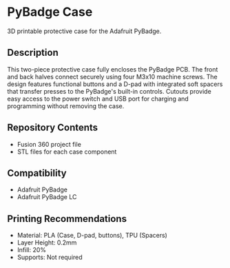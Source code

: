 # PyBadge Case
3D printable protective case for the Adafruit PyBadge.

## Description
This two-piece protective case fully encloses the PyBadge PCB. The front and back halves connect securely using four M3x10 machine screws. The design features functional buttons and a D-pad with integrated soft spacers that transfer presses to the PyBadge's built-in controls. Cutouts provide easy access to the power switch and USB port for charging and programming without removing the case.

## Repository Contents
- Fusion 360 project file
- STL files for each case component

## Compatibility
- Adafruit PyBadge
- Adafruit PyBadge LC

## Printing Recommendations
- Material: PLA (Case, D-pad, buttons), TPU (Spacers)
- Layer Height: 0.2mm
- Infill: 20%
- Supports: Not required